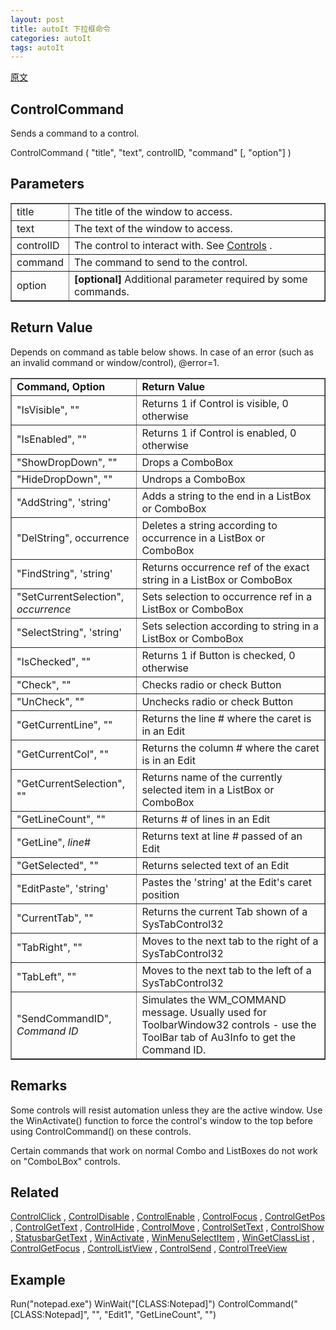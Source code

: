 ```yaml
---
layout: post
title: autoIt 下拉框命令
categories: autoIt
tags: autoIt
---
```


[原文](http://bianbian.org/document/autoit3/functions/ControlCommand.htm)

## ControlCommand

Sends a command to a control.

ControlCommand ( "title", "text", controlID, "command" [, "option"] )

## Parameters

<table width="100%" cellspacing="0" cellpadding="3" border="1">
<tbody>
<tr>
<td width="15%">title</td>
<td width="85%">The title of the window to access.</td>
</tr>
<tr>
<td>text</td>
<td>The text of the window to access.</td>
</tr>
<tr>
<td>controlID</td>
<td>
The control to interact with. See
<a href="http://www.autoitscript.com/autoit3/docs/intro/controls.htm">Controls</a>
.
</td>
</tr>
<tr>
<td>command</td>
<td>The command to send to the control.</td>
</tr>
<tr>
<td>option</td>
<td>
<b>[optional]</b>
Additional parameter required by some commands.
</td>
</tr>
</tbody>
</table>

## Return Value

Depends on command as table below shows. In case of an error (such as an invalid command or window/control), @error=1.

<table border="1" cellpadding="3" cellspacing="0" width="100%">
<tbody>
<tr>
<td width="40%"><b>Command, Option</b></td>
<td width="60%"><b>Return Value</b></td>
</tr>
<tr>
<td>"IsVisible", ""</td>
<td>Returns 1 if Control is visible, 0 otherwise</td>
</tr>
<tr>
<td>"IsEnabled", ""</td>
<td>Returns 1 if Control is enabled, 0 otherwise</td>
</tr>
<tr>
<td>"ShowDropDown", ""</td>
<td>Drops a ComboBox</td>
</tr>
<tr>
<td>"HideDropDown", ""</td>
<td>Undrops a ComboBox</td>
</tr>
<tr>
<td>"AddString", 'string'</td>
<td>Adds a string to the end in a ListBox or ComboBox</td>
</tr>
<tr>
<td>"DelString", occurrence</td>
<td>Deletes a string according to occurrence in a ListBox or
ComboBox</td>
</tr>
<tr>
<td>"FindString", 'string'</td>
<td>Returns occurrence ref of the exact string in a ListBox or
ComboBox</td>
</tr>
<tr>
<td>"SetCurrentSelection", <i>occurrence</i></td>
<td>Sets selection to occurrence ref in a ListBox or ComboBox</td>
</tr>
<tr>
<td>"SelectString", 'string'</td>
<td>Sets selection according to string in a ListBox or
ComboBox</td>
</tr>
<tr>
<td>"IsChecked", ""</td>
<td>Returns 1 if Button is checked, 0 otherwise</td>
</tr>
<tr>
<td>"Check", ""</td>
<td>Checks radio or check Button</td>
</tr>
<tr>
<td>"UnCheck", ""</td>
<td>Unchecks radio or check Button</td>
</tr>
<tr>
<td>"GetCurrentLine", ""</td>
<td>Returns the line # where the caret is in an Edit</td>
</tr>
<tr>
<td>"GetCurrentCol", ""</td>
<td>Returns the column # where the caret is in an Edit</td>
</tr>
<tr>
<td>"GetCurrentSelection", ""</td>
<td>Returns name of the currently selected item in a ListBox or
ComboBox</td>
</tr>
<tr>
<td>"GetLineCount", ""</td>
<td>Returns # of lines in an Edit</td>
</tr>
<tr>
<td>"GetLine", <i>line</i>#</td>
<td>Returns text at line # passed of an Edit</td>
</tr>
<tr>
<td>"GetSelected", ""</td>
<td>Returns selected text of an Edit</td>
</tr>
<tr>
<td>"EditPaste", 'string'</td>
<td>Pastes the 'string' at the Edit's caret position</td>
</tr>
<tr>
<td>"CurrentTab", ""</td>
<td>Returns the current Tab shown of a SysTabControl32</td>
</tr>
<tr>
<td>"TabRight", ""</td>
<td>Moves to the next tab to the right of a SysTabControl32</td>
</tr>
<tr>
<td>"TabLeft", ""</td>
<td>Moves to the next tab to the left of a SysTabControl32</td>
</tr>
<tr>
<td>"SendCommandID", <i>Command ID</i></td>
<td>Simulates the WM_COMMAND message. Usually used for
ToolbarWindow32 controls - use the ToolBar tab of Au3Info to get
the Command ID.</td>
</tr>
</tbody>
</table>

## Remarks

Some controls will resist automation unless they are the active window. Use the WinActivate() function to force the control's window to the top before using ControlCommand() on these controls.

Certain commands that work on normal Combo and ListBoxes do not work on "ComboLBox" controls.

## Related

<a href="http://www.autoitscript.com/autoit3/docs/functions/ControlClick.htm">ControlClick</a>
,
<a href="http://www.autoitscript.com/autoit3/docs/functions/ControlDisable.htm"> ControlDisable</a>
,
<a href="http://www.autoitscript.com/autoit3/docs/functions/ControlEnable.htm"> ControlEnable</a>
,
<a href="http://www.autoitscript.com/autoit3/docs/functions/ControlFocus.htm"> ControlFocus</a>
,
<a href="http://www.autoitscript.com/autoit3/docs/functions/ControlGetPos.htm"> ControlGetPos</a>
,
<a href="http://www.autoitscript.com/autoit3/docs/functions/ControlGetText.htm"> ControlGetText</a>
,
<a href="http://www.autoitscript.com/autoit3/docs/functions/ControlHide.htm"> ControlHide</a>
,
<a href="http://www.autoitscript.com/autoit3/docs/functions/ControlMove.htm"> ControlMove</a>
,
<a href="http://www.autoitscript.com/autoit3/docs/functions/ControlSetText.htm"> ControlSetText</a>
,
<a href="http://www.autoitscript.com/autoit3/docs/functions/ControlShow.htm"> ControlShow</a>
,
<a href="http://www.autoitscript.com/autoit3/docs/functions/StatusbarGetText.htm"> StatusbarGetText</a>
,
<a href="http://www.autoitscript.com/autoit3/docs/functions/WinActivate.htm"> WinActivate</a>
,
<a href="http://www.autoitscript.com/autoit3/docs/functions/WinMenuSelectItem.htm"> WinMenuSelectItem</a>
,
<a href="http://www.autoitscript.com/autoit3/docs/functions/WinGetClassList.htm"> WinGetClassList</a>
,
<a href="http://www.autoitscript.com/autoit3/docs/functions/ControlGetFocus.htm"> ControlGetFocus</a>
,
<a href="http://www.autoitscript.com/autoit3/docs/functions/ControlListView.htm"> ControlListView</a>
,
<a href="http://www.autoitscript.com/autoit3/docs/functions/ControlSend.htm"> ControlSend</a>
,
<a href="http://www.autoitscript.com/autoit3/docs/functions/ControlTreeView.htm"> ControlTreeView</a>

## Example

Run("notepad.exe")
WinWait("[CLASS:Notepad]")
ControlCommand("[CLASS:Notepad]", "", "Edit1", "GetLineCount", "")